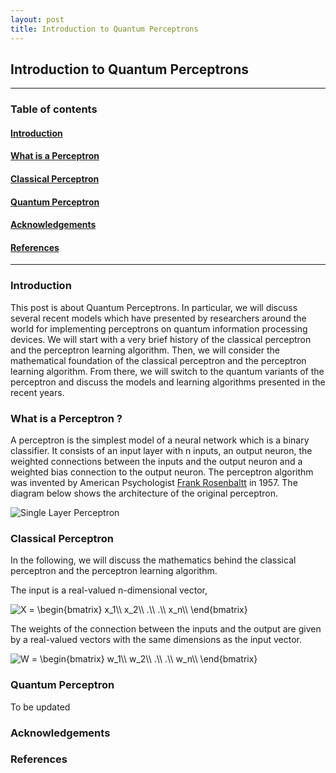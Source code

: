 ```yaml
---
layout: post
title: Introduction to Quantum Perceptrons
---
```


## Introduction to Quantum Perceptrons

----
### Table of contents

#### [Introduction](#introduction)

#### [What is a Perceptron](#what_is_a_neural_network)

#### [Classical Perceptron](#classical_perceptron)

#### [Quantum Perceptron](#quantum_perceptron)

#### [Acknowledgements](#acknowledgements)

#### [References](#references)
----

### Introduction<a id='introduction'></a>

This post is about Quantum Perceptrons. In particular, we will discuss several recent models which have presented by researchers around the world for implementing perceptrons on quantum information processing devices. We will start with a very brief history of the classical perceptron and the perceptron learning algorithm. Then, we will consider the mathematical foundation of the classical perceptron and the perceptron learning algorithm. From there, we will switch to the quantum variants of the perceptron and discuss the models and learning algorithms presented in the recent years.

### What is a Perceptron ?<a id='what_is_a_neural_network'></a>

A perceptron is the simplest model of a neural network which is a binary classifier. It consists of an input layer with n inputs, an output neuron, the weighted connections between the inputs and the output neuron and a weighted bias connection to the output neuron. The perceptron algorithm was invented by American Psychologist [Frank Rosenbaltt](https://en.wikipedia.org/wiki/Frank_Rosenblatt) in 1957. The diagram below shows the architecture of the original perceptron.


![][single_layer_perceptron_link]

[single_layer_perceptron_link]:https://raw.githubusercontent.com/abhishekabhishek/abhishekabhishek.github.io/master/_posts/post_images/2019-01-08/single_layer_perceptron.PNG "Single Layer Perceptron"

### Classical Perceptron<a id='classical_perceptron'></a>

In the following, we will discuss the mathematics behind the classical perceptron and the perceptron learning algorithm.

The input is a real-valued n-dimensional vector, 

<img src="https://latex.codecogs.com/gif.latex?X&space;=&space;\begin{bmatrix}&space;x_1\\&space;x_2\\&space;.\\&space;.\\&space;x_n\\&space;\end{bmatrix}" title="X = \begin{bmatrix} x_1\\ x_2\\ .\\ .\\ x_n\\ \end{bmatrix}" />

The weights of the connection between the inputs and the output are given by a real-valued vectors with the same dimensions as the input vector.

<img src="https://latex.codecogs.com/gif.latex?W&space;=&space;\begin{bmatrix}&space;w_1\\&space;w_2\\&space;.\\&space;.\\&space;w_n\\&space;\end{bmatrix}" title="W = \begin{bmatrix} w_1\\ w_2\\ .\\ .\\ w_n\\ \end{bmatrix}" />


### Quantum Perceptron<a id='quantum_perceptron'></a>

To be updated

### Acknowledgements<a id='acknowledgements'></a>

### References<a id='references'></a>


